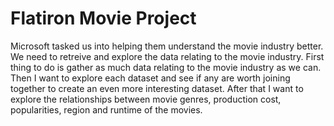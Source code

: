 # Flatiron Movie Project
Microsoft tasked us into helping them understand the movie industry better. We need to retreive and explore the data relating to the movie industry. First thing to do is gather as much data relating to the movie industry as we can. Then I want to explore each dataset and see if any are worth joining together to create an even more interesting dataset. After that I want to explore the relationships between movie genres, production cost, popularities, region and runtime of the movies.
